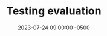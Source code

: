 ---
date: 2023-07-24 09:00:00 -0500
title: "Testing evaluation"
guide: hcd-design-operations
primary_image: hcd-design-operations
---
